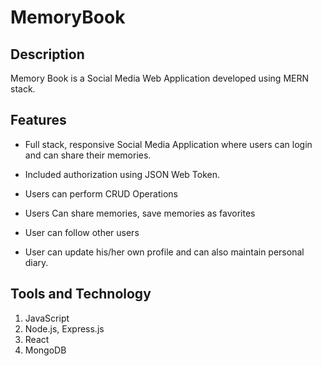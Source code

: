# MemoryBook

## Description

Memory Book is a Social Media Web Application developed using MERN stack.

## Features
* Full stack, responsive Social Media Application where users can login and can share their memories.

* Included authorization using JSON Web Token.

* Users can perform CRUD Operations

* Users Can share memories, save memories as favorites

* User can follow other users

* User can update his/her own profile and can also maintain personal diary.

## Tools and Technology

1. JavaScript
2. Node.js, Express.js
3. React
4. MongoDB

